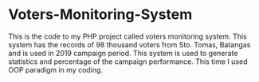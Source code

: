 # Voters-Monitoring-System
This is the code to my PHP project called voters monitoring system. This system has the records of 98 thousand voters from Sto. Tomas, Batangas and is used in 2019 campaign period. This system is used to generate statistics and percentage of the campaign performance. This time I used OOP paradigm in my coding.
